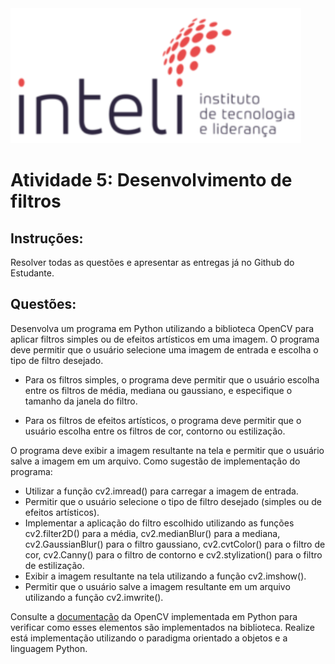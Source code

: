 <img src="../assets/logo-inteli.png" alt="Logo do Inteli"/>

# Atividade 5: Desenvolvimento de filtros

## Instruções:

Resolver todas as questões e apresentar as entregas já no Github do Estudante.

## Questões:

Desenvolva um programa em Python utilizando a biblioteca OpenCV para aplicar filtros simples ou de efeitos artísticos em uma imagem. O programa deve permitir que o usuário selecione uma imagem de entrada e escolha o tipo de filtro desejado.

- Para os filtros simples, o programa deve permitir que o usuário escolha entre os filtros de média, mediana ou gaussiano, e especifique o tamanho da janela do filtro.

- Para os filtros de efeitos artísticos, o programa deve permitir que o usuário escolha entre os filtros de cor, contorno ou estilização.

O programa deve exibir a imagem resultante na tela e permitir que o usuário salve a imagem em um arquivo. Como sugestão de implementação do programa:

- Utilizar a função cv2.imread() para carregar a imagem de entrada.
- Permitir que o usuário selecione o tipo de filtro desejado (simples ou de efeitos artísticos).
- Implementar a aplicação do filtro escolhido utilizando as funções cv2.filter2D() para a média, cv2.medianBlur() para a mediana, cv2.GaussianBlur() para o filtro gaussiano, cv2.cvtColor() para o filtro de cor, cv2.Canny() para o filtro de contorno e cv2.stylization() para o filtro de estilização.
- Exibir a imagem resultante na tela utilizando a função cv2.imshow().
- Permitir que o usuário salve a imagem resultante em um arquivo utilizando a função cv2.imwrite().

Consulte a [documentação](https://docs.opencv.org/4.x/d6/d00/tutorial_py_root.html) da OpenCV implementada em Python para verificar como esses elementos são implementados na biblioteca. Realize está implementação utilizando o paradigma orientado a objetos e a linguagem Python.
